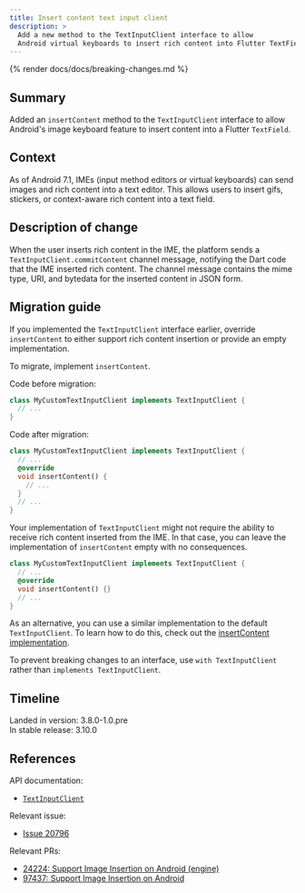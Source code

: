 ```yaml
---
title: Insert content text input client
description: >
  Add a new method to the TextInputClient interface to allow
  Android virtual keyboards to insert rich content into Flutter TextFields. 
---
```


{% render docs/docs/breaking-changes.md %}

## Summary

Added an `insertContent` method to the `TextInputClient` interface to
allow Android's image keyboard feature to
insert content into a Flutter `TextField`.

## Context

As of Android 7.1, IMEs (input method editors or virtual keyboards) can send
images and rich content into a text editor.
This allows users to insert gifs, stickers, or
context-aware rich content into a text field.

## Description of change

When the user inserts rich content in the IME, the platform
sends a `TextInputClient.commitContent` channel message,
notifying the Dart code that the IME inserted rich content.
The channel message contains the mime type, URI, and bytedata for
the inserted content in JSON form.

## Migration guide

If you implemented the `TextInputClient` interface earlier, override
`insertContent` to either support rich content insertion
or provide an empty implementation.

To migrate, implement `insertContent`.

Code before migration:

```dart
class MyCustomTextInputClient implements TextInputClient {
  // ...
}
```

Code after migration:

```dart
class MyCustomTextInputClient implements TextInputClient {
  // ...
  @override
  void insertContent() {
    // ...
  }
  // ...
}
```

Your implementation of `TextInputClient` might not require
the ability to receive rich content inserted from the IME.
In that case, you can leave the implementation of
`insertContent` empty with no consequences.

```dart
class MyCustomTextInputClient implements TextInputClient {
  // ...
  @override
  void insertContent() {}
  // ...
}
```

As an alternative, you can use a similar implementation to
the default `TextInputClient`.
To learn how to do this, check out the [insertContent implementation][].

To prevent breaking changes to an interface,
use `with TextInputClient` rather than `implements TextInputClient`.

[insertContent implementation]: {{site.api}}/flutter/services/TextInputClient/insertContent.html

## Timeline

Landed in version: 3.8.0-1.0.pre<br>
In stable release: 3.10.0

## References

API documentation:

* [`TextInputClient`]({{site.api}}/flutter/services/TextInputClient-class.html)

Relevant issue:

* [Issue 20796]({{site.repo.flutter}}/issues/20796)

Relevant PRs:

* [24224: Support Image Insertion on Android (engine)]({{site.repo.engine}}/pull/35619)
* [97437: Support Image Insertion on Android]({{site.repo.flutter}}/pull/110052)
